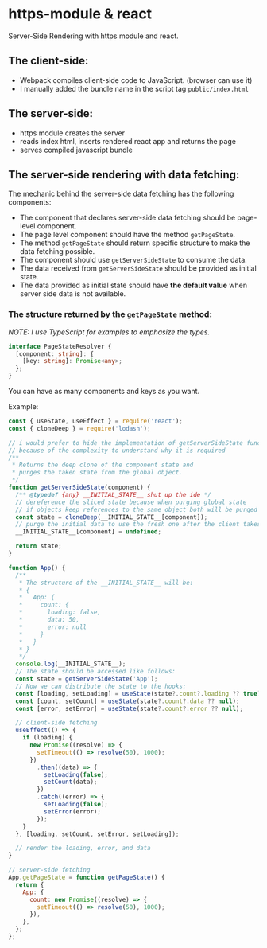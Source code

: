 # https-module & react

Server-Side Rendering with https module and react.

## The client-side:

- Webpack compiles client-side code to JavaScript. (browser can use it)
- I manually added the bundle name in the script tag `public/index.html`

## The server-side:

- https module creates the server
- reads index html, inserts rendered react app and returns the page
- serves compiled javascript bundle

## The server-side rendering with data fetching:

The mechanic behind the server-side data fetching has the following components:

- The component that declares server-side data fetching should be page-level component.
- The page level component should have the method `getPageState`.
- The method `getPageState` should return specific structure to make the data fetching possible.
- The component should use `getServerSideState` to consume the data.
- The data received from `getServerSideState` should be provided as initial state.
- The data provided as initial state should have **the default value** when server side data is not available.

### The structure returned by the `getPageState` method:

_NOTE: I use TypeScript for examples to emphasize the types._

```ts
interface PageStateResolver {
  [component: string]: {
    [key: string]: Promise<any>;
  };
}
```

You can have as many components and keys as you want.

Example:

```js
const { useState, useEffect } = require('react');
const { cloneDeep } = require('lodash');

// i would prefer to hide the implementation of getServerSideState function
// because of the complexity to understand why it is required
/**
 * Returns the deep clone of the component state and
 * purges the taken state from the global object.
 */
function getServerSideState(component) {
  /** @typedef {any} __INITIAL_STATE__ shut up the ide */
  // dereference the sliced state because when purging global state
  // if objects keep references to the same object both will be purged
  const state = cloneDeep(__INITIAL_STATE__[component]);
  // purge the initial data to use the fresh one after the client takes over
  __INITIAL_STATE__[component] = undefined;

  return state;
}

function App() {
  /**
   * The structure of the __INITIAL_STATE__ will be:
   * {
   *   App: {
   *     count: {
   *       loading: false,
   *       data: 50,
   *       error: null
   *     }
   *   }
   * }
   */
  console.log(__INITIAL_STATE__);
  // The state should be accessed like follows:
  const state = getServerSideState('App');
  // Now we can distribute the state to the hooks:
  const [loading, setLoading] = useState(state?.count?.loading ?? true);
  const [count, setCount] = useState(state?.count?.data ?? null);
  const [error, setError] = useState(state?.count?.error ?? null);

  // client-side fetching
  useEffect(() => {
    if (loading) {
      new Promise((resolve) => {
        setTimeout(() => resolve(50), 1000);
      })
        .then((data) => {
          setLoading(false);
          setCount(data);
        })
        .catch((error) => {
          setLoading(false);
          setError(error);
        });
    }
  }, [loading, setCount, setError, setLoading]);

  // render the loading, error, and data
}

// server-side fetching
App.getPageState = function getPageState() {
  return {
    App: {
      count: new Promise((resolve) => {
        setTimeout(() => resolve(50), 1000);
      }),
    },
  };
};
```

